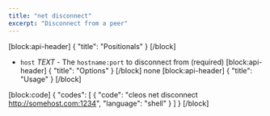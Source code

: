 ```yaml
---
title: "net disconnect"
excerpt: "Disconnect from a peer"
---
```

[block:api-header]
{
  "title": "Positionals"
}
[/block]
- `host` _TEXT_ - The `hostname:port` to disconnect from (required)
[block:api-header]
{
  "title": "Options"
}
[/block]
none
[block:api-header]
{
  "title": "Usage"
}
[/block]

[block:code]
{
  "codes": [
    {
      "code": "cleos net disconnect http://somehost.com:1234",
      "language": "shell"
    }
  ]
}
[/block]